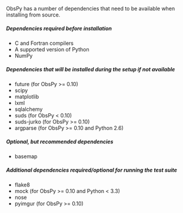 ObsPy has a number of dependencies that need to be available when installing from source.

##### Dependencies required before installation

* C and Fortran compilers
* A supported version of Python
* NumPy

##### Dependencies that will be installed during the setup if not available

* future (for ObsPy >= 0.10)
* scipy
* matplotlib
* lxml
* sqlalchemy
* suds (for ObsPy < 0.10)
* suds-jurko (for ObsPy >= 0.10)
* argparse (for ObsPy >= 0.10 and Python 2.6)

##### Optional, but recommended dependencies

* basemap

##### Additional dependencies required/optional for running the test suite
* flake8
* mock (for ObsPy >= 0.10 and Python < 3.3)
* nose
* pyimgur (for ObsPy >= 0.10)